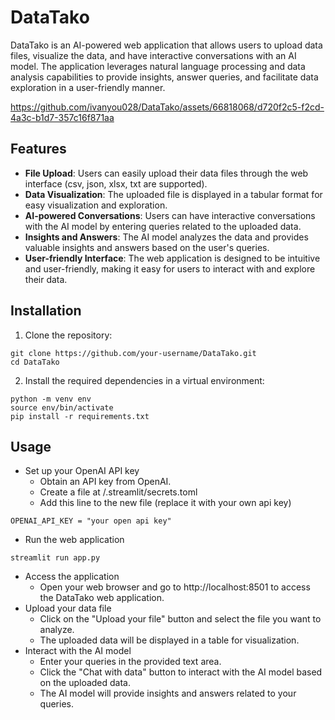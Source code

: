 # DataTako

DataTako is an AI-powered web application that allows users to upload data files, visualize the data, and have interactive conversations with an AI model. The application leverages natural language processing and data analysis capabilities to provide insights, answer queries, and facilitate data exploration in a user-friendly manner.

https://github.com/ivanyou028/DataTako/assets/66818068/d720f2c5-f2cd-4a3c-b1d7-357c16f871aa

## Features

- **File Upload**: Users can easily upload their data files through the web interface (csv, json, xlsx, txt are supported).
- **Data Visualization**: The uploaded file is displayed in a tabular format for easy visualization and exploration.
- **AI-powered Conversations**: Users can have interactive conversations with the AI model by entering queries related to the uploaded data.
- **Insights and Answers**: The AI model analyzes the data and provides valuable insights and answers based on the user's queries.
- **User-friendly Interface**: The web application is designed to be intuitive and user-friendly, making it easy for users to interact with and explore their data.

## Installation

1. Clone the repository:
```
git clone https://github.com/your-username/DataTako.git
cd DataTako
```
2. Install the required dependencies in a virtual environment:
```
python -m venv env
source env/bin/activate
pip install -r requirements.txt
```
## Usage
* Set up your OpenAI API key
  * Obtain an API key from OpenAI.
  * Create a file at <project-root>/.streamlit/secrets.toml
  * Add this line to the new file (replace it with your own api key)
```
OPENAI_API_KEY = "your open api key"
```
*  Run the web application
```
streamlit run app.py
```
* Access the application
  * Open your web browser and go to http://localhost:8501 to access the DataTako web application.
* Upload your data file
  * Click on the "Upload your file" button and select the file you want to analyze.
  * The uploaded data will be displayed in a table for visualization.
* Interact with the AI model
  * Enter your queries in the provided text area.
  * Click the "Chat with data" button to interact with the AI model based on the uploaded data.
  * The AI model will provide insights and answers related to your queries.



